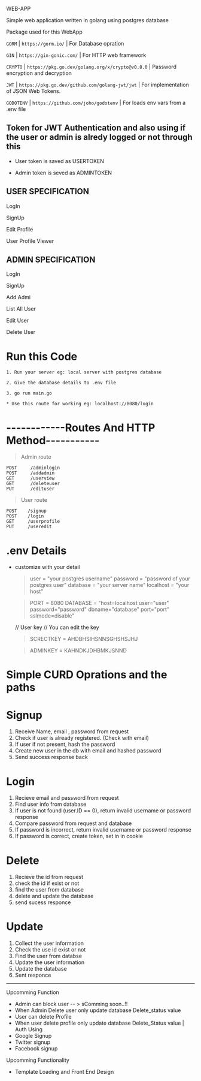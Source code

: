 
WEB-APP
 
Simple web application written in golang using postgres database


Package used for this WebApp

`GORM`        | `https://gorm.io/`                                 | For Database opration

`GIN`         | `https://gin-gonic.com/`                           | For HTTP web framework

`CRYPTO`      | `https://pkg.go.dev/golang.org/x/crypto@v0.8.0`    | Password encryption and decryption

`JWT`         | `https://pkg.go.dev/github.com/golang-jwt/jwt`     | For implementation of JSON Web Tokens.

`GODOTENV`    | `https://github.com/joho/godotenv`                 | For loads env vars from a .env file

## Token for JWT Authentication and also using if the user or admin is alredy logged or not through this

* User token is saved as USERTOKEN

* Admin token is seved as ADMINTOKEN

## USER SPECIFICATION

LogIn

SignUp

Edit Profile

User Profile Viewer

## ADMIN SPECIFICATION

LogIn

SignUp

Add Admi

List All User

Edit User

Delete User

# Run this Code

    1. Run your server eg: local server with postgres database

    2. Give the database details to .env file

    3. go run main.go

    * Use this route for working eg: localhost://8080/login

# ------------Routes And HTTP Method-----------

> Admin route

    POST     /adminlogin
	POST     /addadmin
	GET      /userview
	GET      /deleteuser
	PUT      /edituser

> User route

	POST    /signup
	POST    /login
	GET     /userprofile
    PUT     /useredit



# .env Details

* customize with your detail
    > user      = "your postgres username"
    > password  = "password of your postgres user"
    > database  = "your server name"
    > localhost = "your host"

    > PORT      = 8080
    > DATABASE  = "host=localhost user="user" password="password" dbname="database" port="port"             sslmode=disable"

    // User key
    // You can edit the key

    > SCRECTKEY = AHDBHSIHSNNSGHSHSJHJ

    > ADMINKEY  = KAHNDKJDHBMKJSNND


# Simple CURD Oprations and the paths

# Signup 

1. Receive Name, email , password from request
2. Check if user is already registered. (Check with email)
3. If user if not present, hash the password
4. Create new user in the db with email and hashed password
5. Send success response back

# Login

1. Recieve email and password from request
2. Find user info from database
3. If user is not found (user.ID == 0), return invalid username or password response
4. Compare password from request and database
5. If password is incorrect, return invalid username or password response
6. If password is correct, create token, set in in cookie

# Delete

1. Recieve the id from request
2. check the id if exist or not
3. find the user from database
4. delete and update the database
5. send sucess responce

# Update

1. Collect the user information
2. Check the use id exist or not
3. Find the user from databse
4. Update the user information
5. Update the database 
6. Sent responce


---------------------------------------------------------------------------------
Upcomming Function

 * Admin can block user  --  > sComming soon..!!
 * When Admin Delete user only update database Delete_status value
 * User can delete Profile
 * When user delete profile only update database Delete_Status value
    | Auth Using 
 * Google Signup
 * Twitter signup
 * Facebook signup

Upcomming Functionality

 * Template Loading and Front End Design